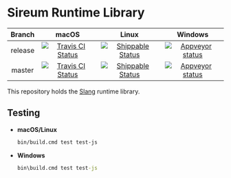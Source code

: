 # Sireum Runtime Library

| Branch | macOS | Linux | Windows |  
| :----: | :---: | :---: | :---: | 
| release | [![Travis CI Status](https://travis-ci.org/sireum/runtime.svg?branch=release)](https://travis-ci.org/sireum/runtime) | [![Shippable Status](https://api.shippable.com/projects/569fb45b1895ca4474703965/badge?branch=release)](https://app.shippable.com/projects/569fb45b1895ca4474703965) |  [![Appveyor status](https://ci.appveyor.com/api/projects/status/je9df66d1gpr62rt/branch/release?svg=true)](https://ci.appveyor.com/project/robby-phd/runtime/branch/release) |
| master | [![Travis CI Status](https://travis-ci.org/sireum/runtime.svg?branch=master)](https://travis-ci.org/sireum/runtime) | [![Shippable Status](https://api.shippable.com/projects/569fb45b1895ca4474703965/badge?branch=master)](https://app.shippable.com/projects/569fb45b1895ca4474703965) | [![Appveyor status](https://ci.appveyor.com/api/projects/status/je9df66d1gpr62rt/branch/master?svg=true)](https://ci.appveyor.com/project/robby-phd/runtime/branch/master) |

This repository holds the [Slang](https://github.com/sireum/slang) runtime library.

## Testing

* **macOS/Linux**

  ```bash
  bin/build.cmd test test-js
  ```
  
* **Windows**

  ```cmd
  bin\build.cmd test test-js
  ```
